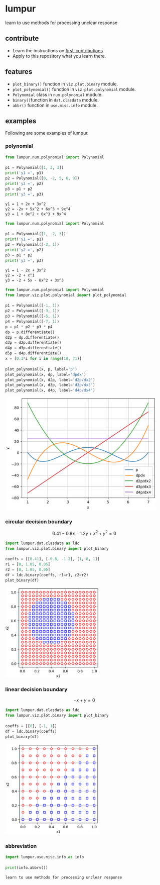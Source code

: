 # lumpur
learn to use methods for processing unclear response


## contribute
+ Learn the instructions on [first-contributions](https://github.com/firstcontributions/first-contributions).
+ Apply to this repository what you learn there.


## features
+ `plot_binary()` function in `viz.plot.binary` module.
+ `plot_polynomial()` function in `viz.plot.polynomial` module.
+ `Polynomial` class in `num.polynomial` module.
+ `binary()`function in `dat.clasdata` module.
+ `abbr()` function in `use.misc.info` module.


## examples
Following are some examples of lumpur.

### polynomial
```py
from lumpur.num.polynomial import Polynomial

p1 = Polynomial([1, 2, 3])
print('y1 =', p1)
p2 = Polynomial([0, -2, 5, 6, 9])
print('y2 =', p2)
p3 = p1 + p2
print('y3 =', p3)
```
```
y1 = 1 + 2x + 3x^2
y2 = -2x + 5x^2 + 6x^3 + 9x^4
y3 = 1 + 8x^2 + 6x^3 + 9x^4
```

```py
from lumpur.num.polynomial import Polynomial

p1 = Polynomial([1, -2, 3])
print('y1 =', p1)
p2 = Polynomial([-2, 1])
print('y2 =', p2)
p3 = p1 * p2
print('y3 =', p3)
```
```
y1 = 1 - 2x + 3x^2
y2 = -2 + x^1
y3 = -2 + 5x - 8x^2 + 3x^3
```

```py
from lumpur.num.polynomial import Polynomial
from lumpur.viz.plot.polynomial import plot_polynomial

p1 = Polynomial([-1, 1])
p2 = Polynomial([-3, 1])
p3 = Polynomial([-5, 1])
p4 = Polynomial([-7, 1])
p = p1 * p2 * p3 * p4
dp = p.differentiate()
d2p = dp.differentiate()
d3p = d2p.differentiate()
d4p = d3p.differentiate()
d5p = d4p.differentiate()
x = [0.1*i for i in range(10, 71)]

plot_polynomial(x, p, label='p')
plot_polynomial(x, dp, label='dpdx')
plot_polynomial(x, d2p, label='d2p/dx2')
plot_polynomial(x, d3p, label='d3p/dx3')
plot_polynomial(x, d4p, label='d4p/dx4')
```
<img src="https://raw.githubusercontent.com/dudung/lumpur/refs/heads/main/docs/images/polynomial.png" width="480" />


### circular decision boundary
$$
0.41 - 0.8x - 1.2y + x^2 + y^2 = 0
$$
```py
import lumpur.dat.clasdata as ldc
from lumpur.viz.plot.binary import plot_binary

coeffs = [[0.41], [-0.8, -1.2], [1, 0, 1]]
r1 = [0, 1.05, 0.05]
r2 = [0, 1.05, 0.05]
df = ldc.binary(coeffs, r1=r1, r2=r2)
plot_binary(df)
```
<img src="https://raw.githubusercontent.com/dudung/lumpur/refs/heads/main/docs/images/dataviz_circular.png" width="300" />

### linear decision boundary
$$
-x + y = 0
$$
```py
import lumpur.dat.clasdata as ldc
from lumpur.viz.plot.binary import plot_binary

coeffs = [[0], [-1, 1]]
df = ldc.binary(coeffs)
plot_binary(df)
```
<img src="https://raw.githubusercontent.com/dudung/lumpur/refs/heads/main/docs/images/dataviz_linear.png" width="300" />

### abbreviation
```py
import lumpur.use.misc.info as info

print(info.abbrv())
```

```
learn to use methods for processing unclear response
```
